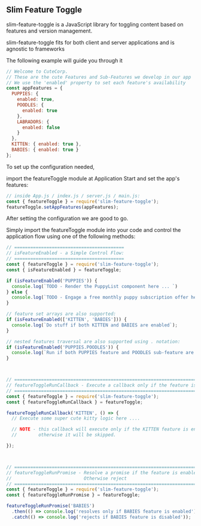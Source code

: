 ## Slim Feature Toggle

slim-feature-toggle is a JavaScript library for toggling content based on features and version management.

slim-feature-toggle fits for both client and server applications and is agnostic to frameworks 

The following example will guide you through it

```js
// Welcome to CuteCorp. 
// These are the cute Features and Sub-Features we develop in our app
// We use the 'enabled' property to set each feature's availability
const appFeatures = {
  PUPPIES: {
    enabled: true,
    POODLES: {
      enabled: true
    },
    LABRADORS: {
      enabled: false
    }
  },
  KITTEN: { enabled: true },
  BABIES: { enabled: true }
};
```

To set up the configuration needed, 

import the featureToggle module at Application Start and set the app's features:

```js
// inside App.js / index.js / server.js / main.js:
const { featureToggle } = require('slim-feature-toggle');
featureToggle.setAppFeatures(appFeatures); 
```

After setting the configuration we are good to go.

Simply import the featureToggle module into your code and control the application flow using one of the following methods:

```js
// =========================================
// isFeatureEnabled - a Simple Control Flow:
// =========================================
const { featureToggle } = require('slim-feature-toggle');
const { isFeatureEnabled } = featureToggle;

if (isFeatureEnabled('PUPPIES')) {
  console.log(`TODO - Render the PuppyList component here ... `)
} else {
  console.log(`TODO - Engage a free monthly puppy subscription offer here ...`);
}

// feature set arrays are also supported:
if (isFeatureEnabled(['KITTEN', 'BABIES'])) {
  console.log(`Do stuff if both KITTEN and BABIES are enabled`);
}

// nested features traversal are also supported using . notation:
if (isFeatureEnabled('PUPPIES.POODLES')) {
  console.log(`Run if both PUPPIES feature and POODLES sub-feature are enabled`);
}



// =============================================================================
// featureToggleRunCallback - Execute a callback only if the feature is enabled
// =============================================================================
const { featureToggle } = require('slim-feature-toggle');
const { featureToggleRunCallback } = featureToggle;

featureToggleRunCallback('KITTEN', () => {
  // Execute some super cute kitty logic here ....

  // NOTE - this callback will execute only if the KITTEN feature is enabled,
  //        otherwise it will be skipped.

});



// ======================================================================
// featureToggleRunPromise - Resolve a promise if the feature is enabled, 
//                           Otherwise reject
// ======================================================================
const { featureToggle } = require('slim-feature-toggle');
const { featureToggleRunPromise } = featureToggle;

featureToggleRunPromise('BABIES')
  .then(() => console.log('resolves only if BABIES feature is enabled'))
  .catch(() => console.log('rejects if BABIES feature is disabled'));

```